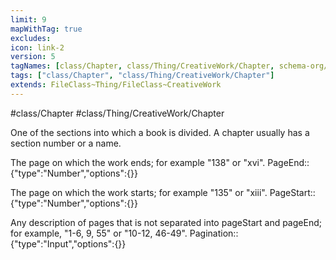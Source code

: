 ```yaml
---
limit: 9
mapWithTag: true
excludes:
icon: link-2
version: 5
tagNames: [class/Chapter, class/Thing/CreativeWork/Chapter, schema-org/Chapter]
tags: ["class/Chapter", "class/Thing/CreativeWork/Chapter"]
extends: FileClass~Thing/FileClass~CreativeWork
---
```


#class/Chapter
#class/Thing/CreativeWork/Chapter


One of the sections into which a book is divided. A chapter usually has a section number or a name.


The page on which the work ends; for example "138" or "xvi".
PageEnd:: {"type":"Number","options":{}}

The page on which the work starts; for example "135" or "xiii".
PageStart:: {"type":"Number","options":{}}

Any description of pages that is not separated into pageStart and pageEnd; for example, "1-6, 9, 55" or "10-12, 46-49".
Pagination:: {"type":"Input","options":{}}

